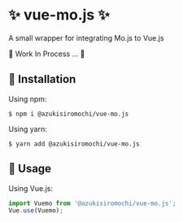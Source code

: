 # ✨ vue-mo.js ✨

A small wrapper for integrating Mo.js to Vue.js

🙇 Work In Process ... 🙇

## 🏹 Installation

Using npm:

```
$ npm i @azukisiromochi/vue-mo.js
```

Using yarn:

```
$ yarn add @azukisiromochi/vue-mo.js
```

## 🔫 Usage

Using Vue.js:

```javascript
import Vuemo from '@azukisiromochi/vue-mo.js';
Vue.use(Vuemo);
```
